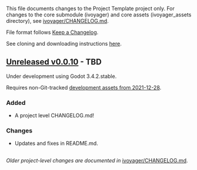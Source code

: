 This file documents changes to the Project Template project only. For changes to the core submodule (ivoyager) and core assets (ivoyager_assets directory), see [ivoyager/CHANGELOG.md](https://github.com/ivoyager/ivoyager/blob/master/CHANGELOG.md).

File format follows [Keep a Changelog](https://keepachangelog.com/en/1.0.0/).

See cloning and downloading instructions [here](https://www.ivoyager.dev/download/).

## [Unreleased v0.0.10] - TBD

Under development using Godot 3.4.2.stable.

Requires non-Git-tracked [development assets from 2021-12-28](https://github.com/ivoyager/non_release_assets/releases/tag/2021-12-28).

### Added
* A project level CHANGELOG.md!

### Changes
* Updates and fixes in README.md.

##
*Older project-level changes are documented in* [ivoyager/CHANGELOG.md](https://github.com/ivoyager/ivoyager/blob/master/CHANGELOG.md).

[Unreleased v0.0.10]: https://github.com/ivoyager/project_template/compare/v0.0.9-alpha...HEAD
